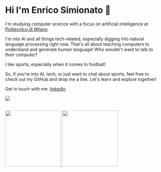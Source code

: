 <h1 align="left">Hi I'm Enrico Simionato 👋</h1>

I'm studying computer science with a focus on artificial intelligence at [Politecnico di Milano](https://www.polimi.it).

I'm into AI and all things tech-related, especially digging into natural language processing right now. That's all about teaching computers to understand and generate human language! Who wouldn't want to talk to their computer?

I like sports, especially when it comes to football!

So, if you're into AI, tech, or just want to chat about sports, feel free to check out my GitHub and drop me a line. Let's learn and explore together!

Get in touch with me:
[linkedin](www.linkedin.com/in/enrico-simionato-5791b919b)

<p align="left">
    <a href="https://www.linkedin.com/in/enrico-simionato-5791b919b"><img src="https://img.shields.io/badge/linkedin-%230177B5?style=flat&logo=linkedin&logoColor=white"/></a>
  </p>


<br/>
<a href="https://github.com/EnricoSimionato">
  <img height="180em" src="https://github-readme-stats.vercel.app/api?username=EnricoSimionato&show_icons=true&theme=dark"/>
  <img height="180em" src="https://github-readme-stats.vercel.app/api/top-langs/?username=EnricoSimionato&show_icons=true&theme=dark&layout=compact"/>
</a>
<br/>
